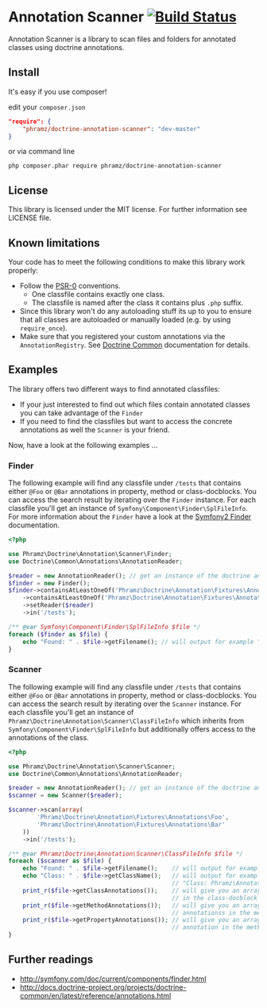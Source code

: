 # Annotation Scanner [![Build Status](https://travis-ci.org/phramz/doctrine-annotation-scanner.png?branch=master)](https://travis-ci.org/phramz/doctrine-annotation-scanner)

Annotation Scanner is a library to scan files and folders for annotated classes using doctrine annotations.

Install
------

It's easy if you use composer!

edit your `composer.json`

``` json
"require": {
    "phramz/doctrine-annotation-scanner": "dev-master"
}
```

or via command line

``` 
php composer.phar require phramz/doctrine-annotation-scanner
```

License
-------

This library is licensed under the MIT license. For further information see LICENSE file.

Known limitations
------

Your code has to meet the following conditions to make this library work properly:
- Follow the [PSR-0](https://github.com/php-fig/fig-standards/blob/master/accepted/PSR-0.md) conventions.
  - One classfile contains exactly one class.
  - The classfile is named after the class it contains plus `.php` suffix.
- Since this library won't do any autoloading stuff its up to you to ensure that all
  classes are autoloaded or manually loaded (e.g. by using `require_once`).
- Make sure that you registered your custom annotations via the `AnnotationRegistry`.
  See [Doctrine Common](http://docs.doctrine-project.org/projects/doctrine-common/en/latest/reference/annotations.html#registering-annotations) documentation for details.

Examples
------

The library offers two different ways to find annotated classfiles:
- If your just interested to find out which files contain annotated classes
  you can take advantage of the `Finder`
- If you need to find the classfiles but want to access the concrete annotations as well
  the `Scanner` is your friend.

Now, have a look at the following examples ...

### Finder
The following example will find any classfile under `/tests` that contains either `@Foo` or `@Bar` annotations in 
property, method or class-docblocks.
You can access the search result by iterating over the `Finder` instance. For each classfile you'll get an instance of 
`Symfony\Component\Finder\SplFileInfo`.
For more information about the `Finder` have a look at the [Symfony2 Finder](http://symfony.com/doc/current/components/finder.html) documentation.


``` php
<?php

use Phramz\Doctrine\Annotation\Scanner\Finder;
use Doctrine\Common\Annotations\AnnotationReader;

$reader = new AnnotationReader(); // get an instance of the doctrine annotation reader
$finder = new Finder();
$finder->containsAtLeastOneOf('Phramz\Doctrine\Annotation\Fixtures\Annotations\Foo')
    ->containsAtLeastOneOf('Phramz\Doctrine\Annotation\Fixtures\Annotations\Bar')
    ->setReader($reader)
    ->in('/tests');

/** @var Symfony\Component\Finder\SplFileInfo $file */
foreach ($finder as $file) {
    echo "Found: " . $file->getFilename(); // will output for example "Found: AnnotatedClass.php"
}
```

### Scanner
The following example will find any classfile under `/tests` that contains either `@Foo` or `@Bar` annotations in
property, method or class-docblocks.
You can access the search result by iterating over the `Scanner` instance. For each classfile you'll get an instance of
`Phramz\Doctrine\Annotation\Scanner\ClassFileInfo` which inherits from `Symfony\Component\Finder\SplFileInfo` but
additionally offers access to the annotations of the class.

``` php
<?php

use Phramz\Doctrine\Annotation\Scanner\Scanner;
use Doctrine\Common\Annotations\AnnotationReader;

$reader = new AnnotationReader(); // get an instance of the doctrine annotation reader
$scanner = new Scanner($reader);

$scanner->scan(array(
        'Phramz\Doctrine\Annotation\Fixtures\Annotations\Foo',
        'Phramz\Doctrine\Annotation\Fixtures\Annotations\Bar'
    ))
    ->in('/tests');

/** @var Phramz\Doctrine\Annotation\Scanner\ClassFileInfo $file */
foreach ($scanner as $file) {
    echo "Found: " . $file->getFilename();    // will output for example "Found: AnnotatedClass.php"
    echo "Class: " . $file->getClassName();   // will output for example
                                              // "Class: Phramz\Annotation\AnnotatedClass"
    print_r($file->getClassAnnotations());    // will give you an array of all annotations
                                              // in the class-docblock
    print_r($file->getMethodAnnotations());   // will give you an array of all methods and
                                              // annotationss in the method-docblocks
    print_r($file->getPropertyAnnotations()); // will give you an array of all properties and
                                              // annotation in the method-docblocks
}
```

Further readings
------

- http://symfony.com/doc/current/components/finder.html
- http://docs.doctrine-project.org/projects/doctrine-common/en/latest/reference/annotations.html